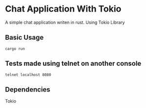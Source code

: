 # Chat Application With Tokio

A simple chat application writen in rust. Using Tokio Library

## Basic Usage

```Console
cargo run
```

## Tests made using telnet on another console

```Console
telnet localhost 8080
```

## Dependencies

Tokio
